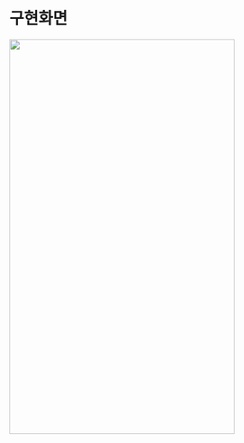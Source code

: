 # 구현화면
<img src = "https://user-images.githubusercontent.com/91933562/229806054-d35a3636-7189-4d89-a023-2aa8ca2c5727.gif" width="400" height="700">
